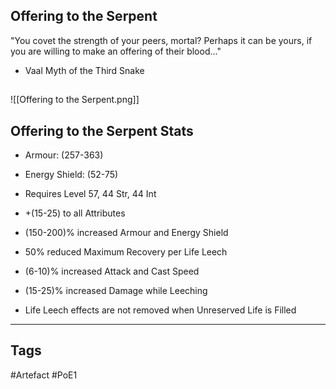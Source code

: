 ## Offering to the Serpent
"You covet the strength of your peers, mortal?
Perhaps it can be yours, if you are willing to make an offering of their blood..."
- Vaal Myth of the Third Snake
##
![[Offering to the Serpent.png]]
## Offering to the Serpent Stats
- Armour: (257-363)
- Energy Shield: (52-75)
- Requires Level 57, 44 Str, 44 Int

- +(15-25) to all Attributes
- (150-200)% increased Armour and Energy Shield
- 50% reduced Maximum Recovery per Life Leech
- (6-10)% increased Attack and Cast Speed
- (15-25)% increased Damage while Leeching
- Life Leech effects are not removed when Unreserved Life is Filled


---
## Tags
#Artefact
#PoE1